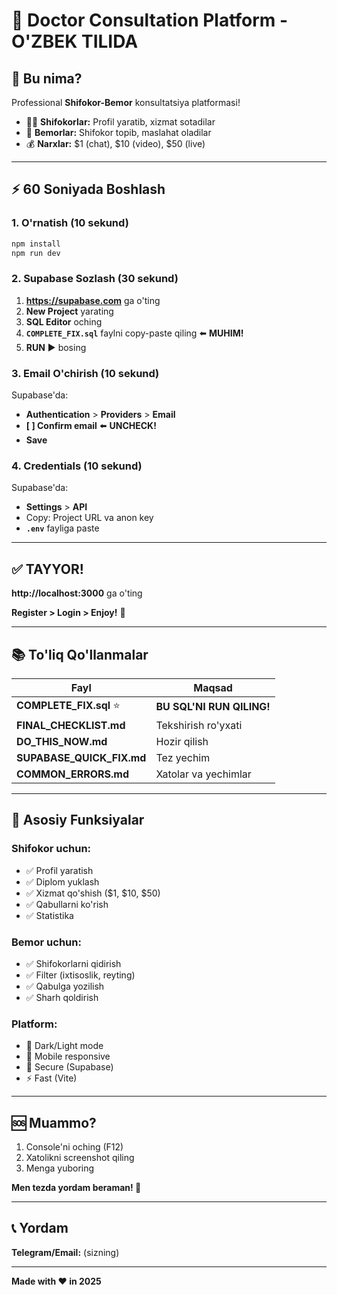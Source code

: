 # 🏥 Doctor Consultation Platform - O'ZBEK TILIDA

## 🎯 Bu nima?

Professional **Shifokor-Bemor** konsultatsiya platformasi!

- 👨‍⚕️ **Shifokorlar:** Profil yaratib, xizmat sotadilar
- 👤 **Bemorlar:** Shifokor topib, maslahat oladilar
- 💰 **Narxlar:** $1 (chat), $10 (video), $50 (live)

---

## ⚡ 60 Soniyada Boshlash

### 1. O'rnatish (10 sekund)

```bash
npm install
npm run dev
```

### 2. Supabase Sozlash (30 sekund)

1. **https://supabase.com** ga o'ting
2. **New Project** yarating
3. **SQL Editor** oching
4. **`COMPLETE_FIX.sql`** faylni copy-paste qiling ⬅️ **MUHIM!**
5. **RUN** ▶️ bosing

### 3. Email O'chirish (10 sekund)

Supabase'da:
- **Authentication** > **Providers** > **Email**
- **[ ] Confirm email** ⬅️ **UNCHECK!**
- **Save**

### 4. Credentials (10 sekund)

Supabase'da:
- **Settings** > **API**
- Copy: Project URL va anon key
- **`.env`** fayliga paste

---

## ✅ TAYYOR!

**http://localhost:3000** ga o'ting

**Register > Login > Enjoy!** 🎉

---

## 📚 To'liq Qo'llanmalar

| Fayl | Maqsad |
|------|--------|
| **COMPLETE_FIX.sql** ⭐ | **BU SQL'NI RUN QILING!** |
| **FINAL_CHECKLIST.md** | Tekshirish ro'yxati |
| **DO_THIS_NOW.md** | Hozir qilish |
| **SUPABASE_QUICK_FIX.md** | Tez yechim |
| **COMMON_ERRORS.md** | Xatolar va yechimlar |

---

## 🎯 Asosiy Funksiyalar

### Shifokor uchun:
- ✅ Profil yaratish
- ✅ Diplom yuklash
- ✅ Xizmat qo'shish ($1, $10, $50)
- ✅ Qabullarni ko'rish
- ✅ Statistika

### Bemor uchun:
- ✅ Shifokorlarni qidirish
- ✅ Filter (ixtisoslik, reyting)
- ✅ Qabulga yozilish
- ✅ Sharh qoldirish

### Platform:
- 🌙 Dark/Light mode
- 📱 Mobile responsive
- 🔐 Secure (Supabase)
- ⚡ Fast (Vite)

---

## 🆘 Muammo?

1. Console'ni oching (F12)
2. Xatolikni screenshot qiling
3. Menga yuboring

**Men tezda yordam beraman! 💪**

---

## 📞 Yordam

**Telegram/Email:** (sizning)

---

**Made with ❤️ in 2025**

